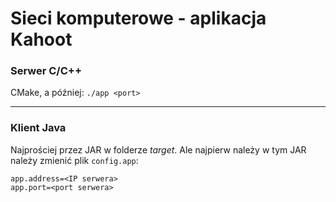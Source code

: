 # Sieci komputerowe - aplikacja Kahoot
### Serwer C/C++

CMake, a później:
`./app <port>`

---

### Klient Java
Najprościej przez JAR w folderze *target*. Ale najpierw należy w tym JAR należy zmienić plik `config.app`:

    app.address=<IP serwera>
    app.port=<port serwera>

